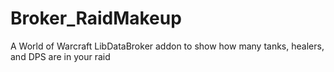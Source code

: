 # Broker_RaidMakeup
A World of Warcraft LibDataBroker addon to show how many tanks, healers, and DPS are in your raid
